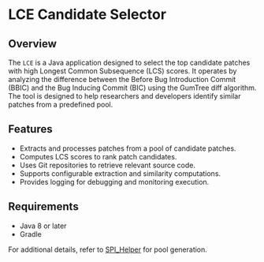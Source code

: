 # LCE Candidate Selector

## Overview
The `LCE` is a Java application designed to select the top candidate patches with high Longest Common Subsequence (LCS) scores. It operates by analyzing the difference between the Before Bug Introduction Commit (BBIC) and the Bug Inducing Commit (BIC) using the GumTree diff algorithm. The tool is designed to help researchers and developers identify similar patches from a predefined pool.

## Features
- Extracts and processes patches from a pool of candidate patches.
- Computes LCS scores to rank patch candidates.
- Uses Git repositories to retrieve relevant source code.
- Supports configurable extraction and similarity computations.
- Provides logging for debugging and monitoring execution.

## Requirements
- Java 8 or later
- Gradle

For additional details, refer to [SPI_Helper](https://github.com/ISEL-HGU/SPI_Helper) for pool generation.

